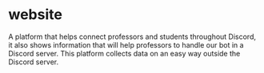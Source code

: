 # website
A platform that helps connect professors and students throughout Discord, it also shows information that will help professors to handle our bot in a Discord server. This platform collects data on an easy way outside the Discord server.
